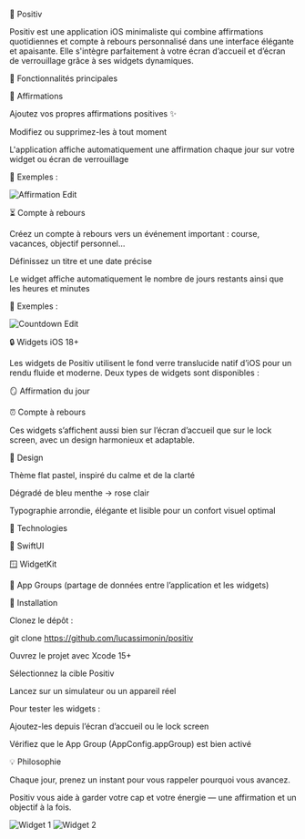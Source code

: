 🌈 Positiv

Positiv est une application iOS minimaliste qui combine affirmations quotidiennes et compte à rebours personnalisé dans une interface élégante et apaisante. Elle s'intègre parfaitement à votre écran d’accueil et d’écran de verrouillage grâce à ses widgets dynamiques.

📱 Fonctionnalités principales

🧠 Affirmations

Ajoutez vos propres affirmations positives ✨

Modifiez ou supprimez-les à tout moment

L'application affiche automatiquement une affirmation chaque jour sur votre widget ou écran de verrouillage

📸 Exemples :

![Affirmation Edit](https://github.com/lucassimonin/positiv/blob/main/images/1.jpg "Affirmation Edit")



⏳ Compte à rebours

Créez un compte à rebours vers un événement important : course, vacances, objectif personnel...

Définissez un titre et une date précise

Le widget affiche automatiquement le nombre de jours restants ainsi que les heures et minutes

📸 Exemples :

![Countdown Edit](https://github.com/lucassimonin/positiv/blob/main/images/2.jpg "Countdown Edit")


🔒 Widgets iOS 18+

Les widgets de Positiv utilisent le fond verre translucide natif d’iOS pour un rendu fluide et moderne. Deux types de widgets sont disponibles :

🪞 Affirmation du jour

⏰ Compte à rebours

Ces widgets s’affichent aussi bien sur l’écran d’accueil que sur le lock screen, avec un design harmonieux et adaptable.

🎨 Design

Thème flat pastel, inspiré du calme et de la clarté

Dégradé de bleu menthe → rose clair

Typographie arrondie, élégante et lisible pour un confort visuel optimal

🧩 Technologies

🧱 SwiftUI

🪟 WidgetKit

🔄 App Groups (partage de données entre l’application et les widgets)

🚀 Installation

Clonez le dépôt :

git clone https://github.com/lucassimonin/positiv

Ouvrez le projet avec Xcode 15+

Sélectionnez la cible Positiv

Lancez sur un simulateur ou un appareil réel

Pour tester les widgets :

Ajoutez-les depuis l’écran d’accueil ou le lock screen

Vérifiez que le App Group (AppConfig.appGroup) est bien activé

💡 Philosophie

Chaque jour, prenez un instant pour vous rappeler pourquoi vous avancez.

Positiv vous aide à garder votre cap et votre énergie — une affirmation et un objectif à la fois.


![Widget 1](https://github.com/lucassimonin/positiv/blob/main/images/3.jpg "Widget 1")
![Widget 2](https://github.com/lucassimonin/positiv/blob/main/images/4.jpg "Widget 2")


